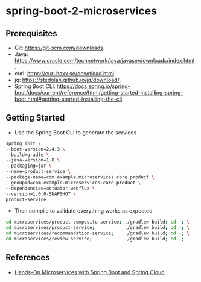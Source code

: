 # spring-boot-2-microservices

## Prerequisites

- Git: <https://git-scm.com/downloads>.
- Java: <https://www.oracle.com/technetwork/java/javase/downloads/index.html>.
- curl: <https://curl.haxx.se/download.html>.
- jq: <https://stedolan.github.io/jq/download/>.
- Spring Boot CLI: <https://docs.spring.io/spring-boot/docs/current/reference/html/getting-started-installing-spring-boot.html#getting-started-installing-the-cli>.

## Getting Started

- Use the Spring Boot CLI to generate the services

```bash
spring init \
--boot-version=2.4.3 \
--build=gradle \
--java-version=1.8 \
--packaging=jar \
--name=product-service \
--package-name=com.example.microservices.core.product \
--groupId=com.example.microservices.core.product \
--dependencies=actuator,webflux \
--version=1.0.0-SNAPSHOT \
product-service
```

- Then compile to validate everything works as expected

```bash
cd microservices/product-composite-service; ./gradlew build; cd -; \
cd microservices/product-service;           ./gradlew build; cd -; \
cd microservices/recommendation-service;    ./gradlew build; cd -; \
cd microservices/review-service;            ./gradlew build; cd -;
```

## References

- [Hands-On Microservices with Spring Boot and Spring Cloud](https://www.packtpub.com/product/hands-on-microservices-with-spring-boot-and-spring-cloud/9781789613476)
